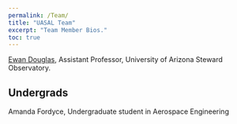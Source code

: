 ```yaml
---
permalink: /Team/
title: "UASAL Team"
excerpt: "Team Member Bios."
toc: true
---
```



[Ewan Douglas](https://www.as.arizona.edu/people/faculty/ewan-douglas), Assistant Professor, University of Arizona Steward Observatory. 




## Undergrads

Amanda Fordyce, Undergraduate student in Aerospace Engineering

